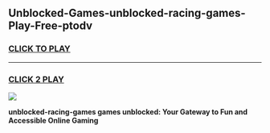 
## Unblocked-Games-unblocked-racing-games-Play-Free-ptodv
<h3>
<a href="https://premium76.site?title=unblocked-racing-games&ref=24M">CLICK TO PLAY</a></h3>
<hr>

<h3>
<a href="https://premium76.site?title=unblocked-racing-games&ref=24M">CLICK 2 PLAY</a>
  
</h3>

<a href="https://premium76.site?title=unblocked-racing-games&ref=24M"><img src="https://clearcache.store/games.png"></a>


**unblocked-racing-games games unblocked: Your Gateway to Fun and Accessible Online Gaming**
